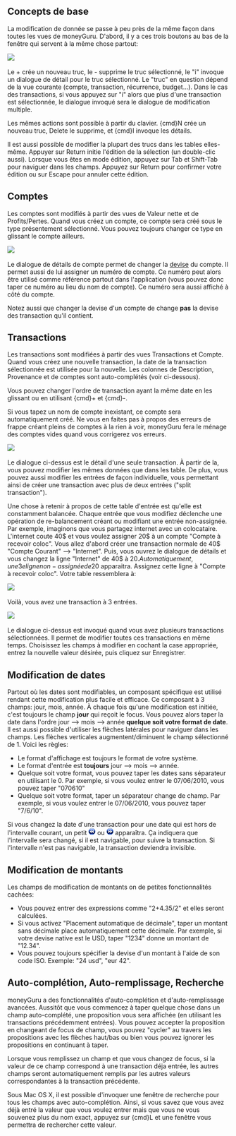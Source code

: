 Concepts de base
-----

La modification de donnée se passe à peu près de la même façon dans toutes les vues de moneyGuru. D'abord, il y a ces trois boutons au bas de la fenêtre qui servent à la même chose partout:

![](images/edition_buttons.png)

Le + crée un nouveau truc, le - supprime le truc sélectionné, le "i" invoque un dialogue de détail pour le truc sélectionné. Le "truc" en question dépend de la vue courante (compte, transaction, récurrence, budget...). Dans le cas des transactions, si vous appuyez sur "i" alors que plus d'une transaction est sélectionnée, le dialogue invoqué sera le dialogue de modification multiple.

Les mêmes actions sont possible à partir du clavier. {cmd}N crée un nouveau truc, Delete le supprime, et {cmd}I invoque les détails.

Il est aussi possible de modifier la plupart des trucs dans les tables elles-même. Appuyer sur Return initie l'édition de la sélection (un double-clic aussi). Lorsque vous êtes en mode édition, appuyez sur Tab et Shift-Tab pour naviguer dans les champs. Appuyez sur Return pour confirmer votre édition ou sur Escape pour annuler cette édition.

Comptes
-----

Les comptes sont modifiés à partir des vues de Valeur nette et de Profits/Pertes. Quand vous créez un compte, ce compte sera créé sous le type présentement sélectionné. Vous pouvez toujours changer ce type en glissant le compte ailleurs.

![](images/edition_account_panel.png)

Le dialogue de détails de compte permet de changer la [devise](currencies.htm) du compte. Il permet aussi de lui assigner un numéro de compte. Ce numéro peut alors être utilisé comme référence partout dans l'application (vous pouvez donc taper ce numéro au lieu du nom de compte). Ce numéro sera aussi affiché à côté du compte.

Notez aussi que changer la devise d'un compte de change **pas** la devise des transaction qu'il contient.

Transactions
-----

Les transactions sont modifiées à partir des vues Transactions et Compte. Quand vous créez une nouvelle transaction, la date de la transaction sélectionnée est utilisée pour la nouvelle. Les colonnes de Description, Provenance et de comptes sont auto-complétés (voir ci-dessous).

Vous pouvez changer l'ordre de transaction ayant la même date en les glissant ou en utilisant {cmd}+ et {cmd}-.

Si vous tapez un nom de compte inexistant, ce compte sera automatiquement créé. Ne vous en faites pas à propos des erreurs de frappe créant pleins de comptes à la rien à voir, moneyGuru fera le ménage des comptes vides quand vous corrigerez vos erreurs.

![](images/edition_transaction_panel.png)

Le dialogue ci-dessus est le détail d'une seule transaction. À partir de la, vous pouvez modifier les mêmes données que dans les table. De plus, vous pouvez aussi modifier les entrées de façon individuelle, vous permettant ainsi de créer une transaction avec plus de deux entrées ("split transaction").

Une chose à retenir à propos de cette table d'entrée est qu'elle est constamment balancée. Chaque entrée que vous modifiez déclenche une opération de re-balancement créant ou modifiant une entrée non-assignée. Par exemple, imaginons que vous partagez internet avec un colocataire. L'internet coute 40$ et vous voulez assigner 20$ à un compte "Compte à recevoir coloc". Vous allez d'abord créer une transaction normale de 40$ "Compte Courant" --> "Internet". Puis, vous ouvrez le dialogue de détails et vous changez la ligne "Internet" de 40$ à 20$. Automatiquement, une 3e ligne non-assignée de 20$ apparaitra. Assignez cette ligne à "Compte à recevoir coloc". Votre table ressemblera à:

![](images/edition_three_way_split.png)

Voilà, vous avez une transaction à 3 entrées.

![](images/edition_mass_edition_panel.png)

Le dialogue ci-dessus est invoqué quand vous avez plusieurs transactions sélectionnées. Il permet de modifier toutes ces transactions en même temps. Choisissez les champs à modifier en cochant la case appropriée, entrez la nouvelle valeur désirée, puis cliquez sur Enregistrer.

Modification de dates
-----

Partout où les dates sont modifiables, un composant spécifique est utilisé rendant cette modification plus facile et efficace. Ce composant à 3 champs: jour, mois, année. À chaque fois qu'une modification est initiée, c'est toujours le champ **jour** qui reçoit le focus. Vous pouvez alors taper la date dans l'ordre jour --> mois --> année **quelque soit votre format de date**. Il est aussi possible d'utiliser les flèches latérales pour naviguer dans les champs. Les flèches verticales augmentent/diminuent le champ sélectionné de 1. Voici les règles:

* Le format d'affichage est toujours le format de votre système.
* Le format d'entrée est **toujours** jour --> mois --> année.
* Quelque soit votre format, vous pouvez taper les dates sans séparateur en utilisant le 0. Par exemple, si vous voulez entrer le 07/06/2010, vous pouvez taper "070610"
* Quelque soit votre format, taper un séparateur change de champ. Par exemple, si vous voulez entrer le 07/06/2010, vous pouvez taper "7/6/10".

Si vous changez la date d'une transaction pour une date qui est hors de l'intervalle courant, un petit ![](images/backward_16.png) ou ![](images/forward_16.png) apparaîtra. Ça indiquera que l'intervalle sera changé, si il est navigable, pour suivre la transaction. Si l'intervalle n'est pas navigable, la transaction deviendra invisible.

Modification de montants
-----

Les champs de modification de montants on de petites fonctionnalités cachées:

* Vous pouvez entrer des expressions comme "2+4.35/2" et elles seront calculées.
* Si vous activez "Placement automatique de décimale", taper un montant sans décimale place automatiquement cette décimale. Par exemple, si votre devise native est le USD, taper "1234" donne un montant de "12.34".
* Vous pouvez toujours spécifier la devise d'un montant à l'aide de son code ISO. Exemple: "24 usd", "eur 42".

Auto-complétion, Auto-remplissage, Recherche
-----

moneyGuru a des fonctionnalités d'auto-complétion et d'auto-remplissage avancées. Aussitôt que vous commencez à taper quelque chose dans un champ auto-complété, une proposition vous sera affichée (en utilisant les transactions précédemment entrées). Vous pouvez accepter la proposition en changeant de focus de champ, vous pouvez "cycler" au travers les propositions avec les flèches haut/bas ou bien vous pouvez ignorer les propositions en continuant à taper.

Lorsque vous remplissez un champ et que vous changez de focus, si la valeur de ce champ correspond à une transaction déja entrée, les autres champs seront automatiquement remplis par les autres valeurs correspondantes à la transaction précédente.

Sous Mac OS X, il est possible d'invoquer une fenêtre de recherche pour tous les champs avec auto-complétion. Ainsi, si vous savez que vous avez déjà entré la valeur que vous voulez entrer mais que vous ne vous souvenez plus du nom exact, appuyez sur {cmd}L et une fenêtre vous permettra de rechercher cette valeur.